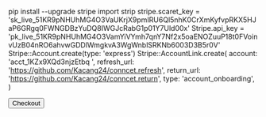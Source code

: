 pip install --upgrade stripe
import strip
stripe.scaret_key = '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'
Stripe.api_key = 'pk_live_51KR9pNHUhMG4O3VamYiVYmh7qnY7Nf2x5oaENOZuuP18t0FVoinvUzB04nRO6ahvwGDDlWmgkvA3WgWnblSRKNb6003D3B5r0V'
Stripe::Account.create(type: 'express')
Stripe::AccountLink.create(
  account: 'acct_1KZx9XQd3njzEtbq
',
  refresh_url: 'https://github.com/Kacang24/conncet.refresh',
  return_url: 'https://github.com/Kacang24/conncet.return',
  type: 'account_onboarding',
)
<html>
  <head>
    <title>Checkout</title>
  </head>
  <body>
    <form action="/create-checkout-session" method="POST">
      <button type="submit">Checkout</button>
    </form>
  </body>
</html>
